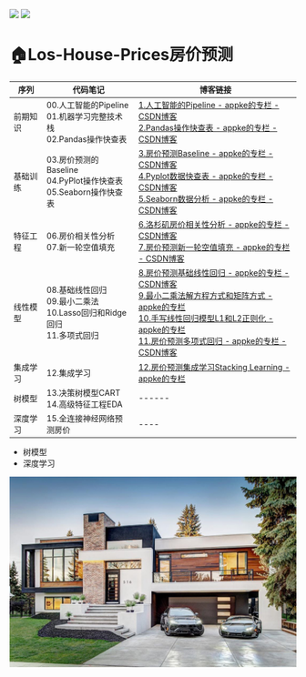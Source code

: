 <a href="https://blog.csdn.net/oppo603"><img src="https://img.shields.io/badge/CSDN-@appke__-666.svg?style=flat&colorA=red"></a>&nbsp;<a href="https://www.jianshu.com/u/4dc749fdfbb7"><img src="https://img.shields.io/badge/%E7%AE%80%E4%B9%A6-@geekAppke-b561fe.svg?style=flat&colorA=ed6f59"></a>


# 🏠Los-House-Prices房价预测

序列|代码笔记|博客链接
---|---|---
前期知识|00.人工智能的Pipeline<br>01.机器学习完整技术栈<br>02.Pandas操作快查表|[1.人工智能的Pipeline - appke的专栏 - CSDN博客](https://blog.csdn.net/oppo603/article/details/100133241)<br>[2.Pandas操作快查表 - appke的专栏 - CSDN博客](https://blog.csdn.net/oppo603/article/details/100133269)
基础训练|03.房价预测的Baseline<br>04.PyPlot操作快查表<br>05.Seaborn操作快查表|[3.房价预测Baseline - appke的专栏 - CSDN博客](https://blog.csdn.net/oppo603/article/details/100133613)<br>[4.Pyplot数据快查表 - appke的专栏 - CSDN博客](https://blog.csdn.net/oppo603/article/details/100154633)<br>[5.Seaborn数据分析 - appke的专栏 - CSDN博客](https://blog.csdn.net/oppo603/article/details/100555390)
特征工程|06.房价相关性分析<br>07.新一轮空值填充|[6.洛杉矶房价相关性分析 - appke的专栏 - CSDN博客](https://blog.csdn.net/oppo603/article/details/100555905)<br>[7.房价预测新一轮空值填充 - appke的专栏 - CSDN博客](https://blog.csdn.net/oppo603/article/details/100561324)
线性模型|08.基础线性回归<br>09.最小二乘法<br>10.Lasso回归和Ridge回归<br>11.多项式回归|[8.房价预测基础线性回归 - appke的专栏 - CSDN博客](https://blog.csdn.net/oppo603/article/details/100799355)<br>[9.最小二乘法解方程方式和矩阵方式 - appke的专栏](https://blog.csdn.net/oppo603/article/details/101782790)<br>[10.手写线性回归模型L1和L2正则化 - appke的专栏](https://blog.csdn.net/oppo603/article/details/102385066)<br>[11.房价预测多项式回归 - appke的专栏 - CSDN博客](https://blog.csdn.net/oppo603/article/details/102385356)
集成学习| 12.集成学习                                      |[12.房价预测集成学习Stacking Learning - appke的专栏](https://blog.csdn.net/oppo603/article/details/102555068)
树模型| 13.决策树模型CART<br>14.高级特征工程EDA                      |------
深度学习|15.全连接神经网络预测房价|----



- 树模型
- 深度学习






![](images/los-house.jpg)

